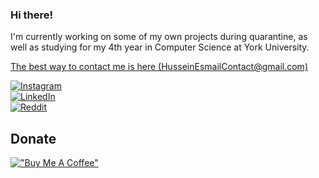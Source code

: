 ### Hi there!

<p>
I'm currently working on some of my own projects during quarantine, as well as studying for my 4th year in Computer Science at York University.
</p>
<p>
<a href="mailto:HusseinEsmailContact@gmail.com">The best way to contact me is here (HusseinEsmailContact@gmail.com)</a>
</p>

<p>
	<a href="https://www.instagram.com/husseinesmailcode"><img src="https://img.shields.io/badge/Instagram-E4405F?style=flat&logo=instagram&labelColor=E4405F&logoColor=white" alt="Instagram"></a><br>
	<a href="https://www.linkedin.com/in/husseinxyz"><img src="https://img.shields.io/badge/LinkedIn-blue?style=flat&logo=linkedin&labelColor=blue" alt="LinkedIn"</a><br>
	<a href="https://www.reddit.com/user/random_introvert1"><img src="https://img.shields.io/badge/Reddit-FF4500?style=flat&logo=reddit&logoColor=white" alt="Reddit"></a><br>
</p>

## Donate
[!["Buy Me A Coffee"](https://www.buymeacoffee.com/assets/img/custom_images/orange_img.png)](https://www.buymeacoffee.com/husseinesmail)
